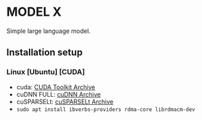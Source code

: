 # MODEL X

Simple large language model.

## Installation setup

### Linux [Ubuntu] [CUDA]

- cuda: [CUDA Toolkit Archive](https://developer.nvidia.com/cuda-toolkit-archive)
- cuDNN FULL: [cuDNN  Archive](https://developer.nvidia.com/cudnn-archive)
- cuSPARSELt: [cuSPARSELt Archive](https://developer.nvidia.com/cusparselt-archive)
- `sudo apt install ibverbs-providers rdma-core librdmacm-dev`
